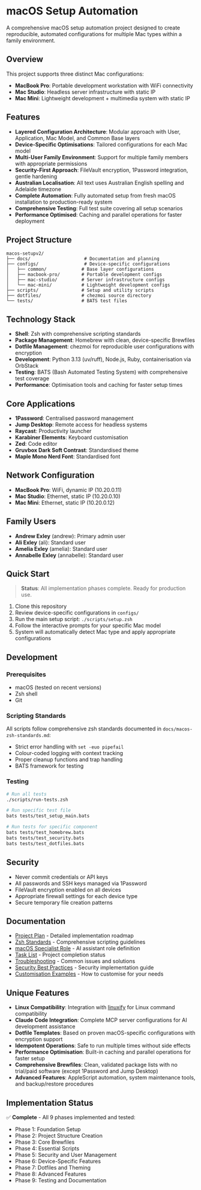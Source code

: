 # macOS Setup Automation

A comprehensive macOS setup automation project designed to create reproducible, automated configurations for multiple Mac types within a family environment.

## Overview

This project supports three distinct Mac configurations:
- **MacBook Pro**: Portable development workstation with WiFi connectivity
- **Mac Studio**: Headless server infrastructure with static IP
- **Mac Mini**: Lightweight development + multimedia system with static IP

## Features

- **Layered Configuration Architecture**: Modular approach with User, Application, Mac Model, and Common Base layers
- **Device-Specific Optimisations**: Tailored configurations for each Mac model
- **Multi-User Family Environment**: Support for multiple family members with appropriate permissions
- **Security-First Approach**: FileVault encryption, 1Password integration, gentle hardening
- **Australian Localisation**: All text uses Australian English spelling and Adelaide timezone
- **Complete Automation**: Fully automated setup from fresh macOS installation to production-ready system
- **Comprehensive Testing**: Full test suite covering all setup scenarios
- **Performance Optimised**: Caching and parallel operations for faster deployment

## Project Structure

```
macos-setupv2/
├── docs/                    # Documentation and planning
├── configs/                 # Device-specific configurations
│   ├── common/             # Base layer configurations
│   ├── macbook-pro/        # Portable development configs
│   ├── mac-studio/         # Server infrastructure configs
│   └── mac-mini/           # Lightweight development configs
├── scripts/                # Setup and utility scripts
├── dotfiles/               # chezmoi source directory
└── tests/                  # BATS test files
```

## Technology Stack

- **Shell**: Zsh with comprehensive scripting standards
- **Package Management**: Homebrew with clean, device-specific Brewfiles
- **Dotfile Management**: chezmoi for reproducible user configurations with encryption
- **Development**: Python 3.13 (uv/ruff), Node.js, Ruby, containerisation via OrbStack
- **Testing**: BATS (Bash Automated Testing System) with comprehensive test coverage
- **Performance**: Optimisation tools and caching for faster setup times

## Core Applications

- **1Password**: Centralised password management
- **Jump Desktop**: Remote access for headless systems
- **Raycast**: Productivity launcher
- **Karabiner Elements**: Keyboard customisation
- **Zed**: Code editor
- **Gruvbox Dark Soft Contrast**: Standardised theme
- **Maple Mono Nerd Font**: Standardised font

## Network Configuration

- **MacBook Pro**: WiFi, dynamic IP (10.20.0.11)
- **Mac Studio**: Ethernet, static IP (10.20.0.10)
- **Mac Mini**: Ethernet, static IP (10.20.0.12)

## Family Users

- **Andrew Exley** (andrew): Primary admin user
- **Ali Exley** (ali): Standard user
- **Amelia Exley** (amelia): Standard user
- **Annabelle Exley** (annabelle): Standard user

## Quick Start

> **Status**: All implementation phases complete. Ready for production use.

1. Clone this repository
2. Review device-specific configurations in `configs/`
3. Run the main setup script: `./scripts/setup.zsh`
4. Follow the interactive prompts for your specific Mac model
5. System will automatically detect Mac type and apply appropriate configurations

## Development

### Prerequisites

- macOS (tested on recent versions)
- Zsh shell
- Git

### Scripting Standards

All scripts follow comprehensive zsh standards documented in `docs/macos-zsh-standards.md`:
- Strict error handling with `set -euo pipefail`
- Colour-coded logging with context tracking
- Proper cleanup functions and trap handling
- BATS framework for testing

### Testing

```bash
# Run all tests
./scripts/run-tests.zsh

# Run specific test file
bats tests/test_setup_main.bats

# Run tests for specific component
bats tests/test_homebrew.bats
bats tests/test_security.bats
bats tests/test_dotfiles.bats
```

## Security

- Never commit credentials or API keys
- All passwords and SSH keys managed via 1Password
- FileVault encryption enabled on all devices
- Appropriate firewall settings for each device type
- Secure temporary file creation patterns

## Documentation

- [Project Plan](docs/project-plan.md) - Detailed implementation roadmap
- [Zsh Standards](docs/macos-zsh-standards.md) - Comprehensive scripting guidelines
- [macOS Specialist Role](docs/role-macos-specialist.md) - AI assistant role definition
- [Task List](docs/todo.md) - Project completion status
- [Troubleshooting](docs/troubleshooting.md) - Common issues and solutions
- [Security Best Practices](docs/security-best-practices.md) - Security implementation guide
- [Customisation Examples](docs/customisation-examples.md) - How to customise for your needs

## Unique Features

- **Linux Compatibility**: Integration with [linuxify](https://github.com/pkill37/linuxify) for Linux command compatibility
- **Claude Code Integration**: Complete MCP server configurations for AI development assistance
- **Dotfile Templates**: Based on proven macOS-specific configurations with encryption support
- **Idempotent Operations**: Safe to run multiple times without side effects
- **Performance Optimisation**: Built-in caching and parallel operations for faster setup
- **Comprehensive Brewfiles**: Clean, validated package lists with no trial/paid software (except 1Password and Jump Desktop)
- **Advanced Features**: AppleScript automation, system maintenance tools, and backup/restore procedures

## Implementation Status

✅ **Complete** - All 9 phases implemented and tested:
- Phase 1: Foundation Setup
- Phase 2: Project Structure Creation
- Phase 3: Core Brewfiles
- Phase 4: Essential Scripts
- Phase 5: Security and User Management
- Phase 6: Device-Specific Features
- Phase 7: Dotfiles and Theming
- Phase 8: Advanced Features
- Phase 9: Testing and Documentation
